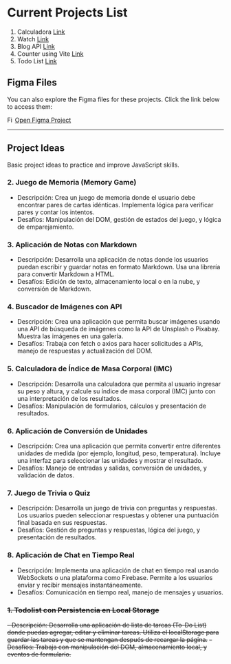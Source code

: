 # Current Projects List

1. Calculadora [Link](01-calculator)
2. Watch [Link](02-watch)
3. Blog API [Link](03-blog-API)
4. Counter using Vite [Link](04-counter-vite)
5. Todo List [Link](05-todolist)

## Figma Files

You can also explore the Figma files for these projects. Click the link below to access them:

<img src="https://upload.wikimedia.org/wikipedia/commons/3/33/Figma-logo.svg" alt="Figma Icon" height="14" width="14" /> [Open Figma Project](https://www.figma.com/team_invite/redeem/r0PWWbiW8O59T1dz8rj2Cv)

---

## Project Ideas
Basic project ideas to practice and improve JavaScript skills.

### 2. Juego de Memoria (Memory Game)

- Descripción: Crea un juego de memoria donde el usuario debe encontrar pares de cartas idénticas. Implementa lógica para verificar pares y contar los intentos.
- Desafíos: Manipulación del DOM, gestión de estados del juego, y lógica de emparejamiento.

### 3. Aplicación de Notas con Markdown

- Descripción: Desarrolla una aplicación de notas donde los usuarios puedan escribir y guardar notas en formato Markdown. Usa una librería para convertir Markdown a HTML.
- Desafíos: Edición de texto, almacenamiento local o en la nube, y conversión de Markdown.

### 4. Buscador de Imágenes con API

- Descripción: Crea una aplicación que permita buscar imágenes usando una API de búsqueda de imágenes como la API de Unsplash o Pixabay. Muestra las imágenes en una galería.
- Desafíos: Trabaja con fetch o axios para hacer solicitudes a APIs, manejo de respuestas y actualización del DOM.

### 5. Calculadora de Índice de Masa Corporal (IMC)

- Descripción: Desarrolla una calculadora que permita al usuario ingresar su peso y altura, y calcule su índice de masa corporal (IMC) junto con una interpretación de los resultados.
- Desafíos: Manipulación de formularios, cálculos y presentación de resultados.

### 6. Aplicación de Conversión de Unidades

- Descripción: Crea una aplicación que permita convertir entre diferentes unidades de medida (por ejemplo, longitud, peso, temperatura). Incluye una interfaz para seleccionar las unidades y mostrar el resultado.
- Desafíos: Manejo de entradas y salidas, conversión de unidades, y validación de datos.

### 7. Juego de Trivia o Quiz

- Descripción: Desarrolla un juego de trivia con preguntas y respuestas. Los usuarios pueden seleccionar respuestas y obtener una puntuación final basada en sus respuestas.
- Desafíos: Gestión de preguntas y respuestas, lógica del juego, y presentación de resultados.

### 8. Aplicación de Chat en Tiempo Real

- Descripción: Implementa una aplicación de chat en tiempo real usando WebSockets o una plataforma como Firebase. Permite a los usuarios enviar y recibir mensajes instantáneamente.
- Desafíos: Comunicación en tiempo real, manejo de mensajes y usuarios.

### ~~1. Todolist con Persistencia en Local Storage~~

~~- Descripción: Desarrolla una aplicación de lista de tareas (To-Do List) donde puedas agregar, editar y eliminar tareas. Utiliza el localStorage para guardar las tareas y que se mantengan después de recargar la página.~~
~~- Desafíos: Trabaja con manipulación del DOM, almacenamiento local, y eventos de formulario.~~
